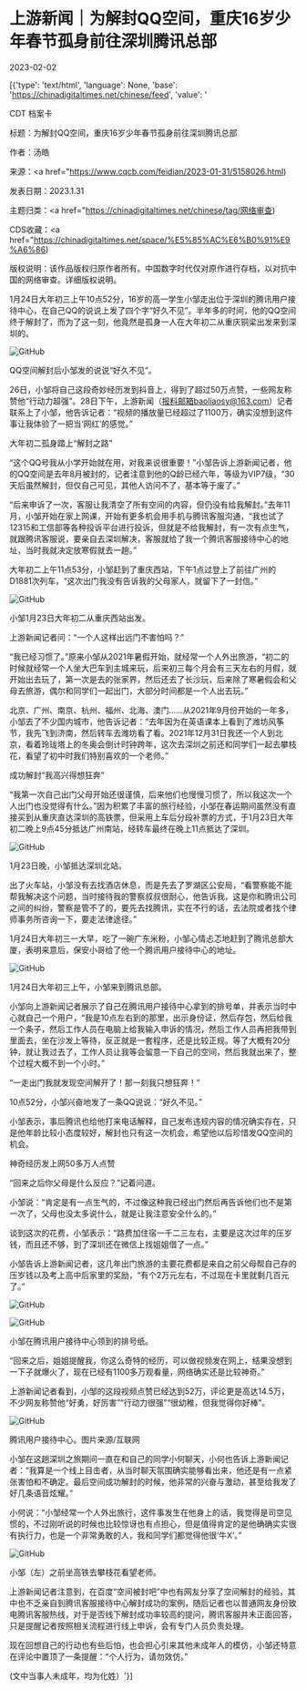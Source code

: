 # 上游新闻｜为解封QQ空间，重庆16岁少年春节孤身前往深圳腾讯总部

2023-02-02

[{'type': 'text/html', 'language': None, 'base': 'https://chinadigitaltimes.net/chinese/feed', 'value': '

CDT 档案卡

标题：为解封QQ空间，重庆16岁少年春节孤身前往深圳腾讯总部

作者：汤皓

来源：<a href="https://www.cqcb.com/feidian/2023-01-31/5158026.html)

发表日期：2023.1.31

主题归类：<a href="https://chinadigitaltimes.net/chinese/tag/网络审查)

CDS收藏：<a href="https://chinadigitaltimes.net/space/%E5%85%AC%E6%B0%91%E9%A6%86)

版权说明：该作品版权归原作者所有。中国数字时代仅对原作进行存档，以对抗中国的网络审查。详细版权说明。





1月24日大年初三上午10点52分，16岁的高一学生小邹走出位于深圳的腾讯用户接待中心，在自己QQ的说说上发了四个字“好久不见”。半年多的时间，他的QQ空间终于解封了，而为了这一刻，他竟然是孤身一人在大年初二从重庆铜梁出发来到深圳的。

![GitHub](https://chinadigitaltimes.net/chinese/files/2023/02/post-692541-63db0353d43bc.)

QQ空间解封后小邹发的说说“好久不见”。

26日，小邹将自己这段奇妙经历发到抖音上，得到了超过50万点赞，一些网友称赞他“行动力超强”。28日下午，上游新闻（报料邮箱baoliaosy@163.com）记者联系上了小邹，他告诉记者：“视频的播放量已经超过了1100万，确实没想到这件事让我体验了一把当‘网红’的感觉。”

大年初二孤身踏上“解封之路”

“这个QQ号我从小学开始就在用，对我来说很重要！”小邹告诉上游新闻记者，他的QQ空间是去年8月被封的，记者注意到他的Q龄已经六年，等级为VIP7级，“30天后虽然解封，但仅自己可见，其他人访问不了，基本等于废了。”

“后来申诉了一次，客服让我清空了所有空间的内容，但仍没有给我解封。”去年11月，小邹开始在家上网课，开始有更多机会用手机与腾讯客服沟通，“我也试了12315和工信部等各种投诉平台进行投诉，但就是不给我解封，有一次有点生气，就跟腾讯客服说，要亲自去深圳解决，客服就给了我一个腾讯客服接待中心的地址，当时我就决定放寒假就去一趟。”

大年初二上午11点53分，小邹赶到了重庆西站，下午1点过登上了前往广州的D1881次列车，“这次出门我没有告诉我的父母家人，就留下了一封信。”

![GitHub](https://chinadigitaltimes.net/chinese/files/2023/02/post-692541-63db0354bbc05.)

小邹1月23日大年初二从重庆西站出发。

上游新闻记者问：“一个人这样出远门不害怕吗？”

“我已经习惯了。”原来小邹从2021年暑假开始，就经常一个人外出旅游，“初二的时候就经常一个人坐大巴车到主城来玩，后来初三每个月会有三天左右的月假，就开始出去玩了，第一次是去的张家界，然后还去了长沙玩，后来除了寒暑假会和父母去旅游，偶尔和同学们一起出门，大部分时间都是一个人出去玩。”

北京、广州、南京、杭州、福州、北海、澳门……从2021年9月份开始的一年多，小邹去了不少国内城市，他告诉记者：“去年因为在英语课本上看到了潍坊风筝节，我先飞到济南，然后转车去潍坊看了看。2021年12月31日我还一个人到北京，看着玲珑塔上的冬奥会倒计时钟跨年，这次去深圳之前还和同学们一起去攀枝花，看望了初中时我们特别喜欢的一个老师。”

成功解封“我高兴得想狂奔”

“我第一次自己出门父母开始还很谨慎，后来他们也慢慢习惯了，所以我这次一个人出门也没觉得有什么。”因为积累了丰富的旅行经验，小邹在春运期间虽然没有直接买到从重庆直达深圳的高铁票，但采用上车后分段补票的方式，于1月23日大年初二晚上9点45分抵达广州南站，经转车最终在晚上11点抵达了深圳。

![GitHub](https://chinadigitaltimes.net/chinese/files/2023/02/post-692541-63db03558e06c.)

1月23日晚，小邹抵达深圳北站。

出了火车站，小邹没有去找酒店休息，而是先去了罗湖区公安局，“看警察能不能帮我解决这个问题，当时接待我的警察叔叔很耐心，他告诉我，这是你和腾讯公司之间的纠纷，警察是管不了的，要先去找腾讯，实在不行的话，去法院或者找个律师事务所咨询一下，要走法律途径。”

1月24日大年初三一大早，吃了一碗广东米粉，小邹心情忐忑地赶到了腾讯总部大厦，表明来意后，保安小哥给了他一个腾讯用户接待中心的地址。

![GitHub](https://chinadigitaltimes.net/chinese/files/2023/02/post-692541-63db035686d5d.)

1月24日大年初三上午，小邹来到腾讯总部。

小邹向上游新闻记者展示了自己在腾讯用户接待中心拿到的排号单，并表示当时中心就自己一个用户，“我是10点左右到的那里，出示身份证，然后存包，然后给我一个条子，然后工作人员在电脑上给我输入申诉的情况，然后工作人员再把我带到里面去，坐在沙发上等待，反正就是一套程序，还是比较正规。等了大概有20分钟，就让我过去了，工作人员让我等会留意一下自己的空间，然后我就出来了，整个过程大概不到一个小时。”

“一走出门我就发现空间解开了！那一刻我只想狂奔！”

10点52分，小邹兴奋地发了一条QQ说说：“好久不见。”

小邹表示，事后腾讯也给他打来电话解释，自己发布违规内容的情况确实存在，只是他年龄比较小态度较好，解封也只有这一次机会，希望他以后珍惜发QQ空间的机会。



神奇经历发上网50多万人点赞

“回来之后你父母是什么反应？”记着问道。

小邹说：“肯定是有一点生气的，不过像这种我已经出门然后再告诉他们也不是第一次了，父母也没太多说什么，就是让我注意安全什么的。”

谈到这次的花费，小邹表示：“路费加住宿一千二三左右，主要是这次过年的压岁钱，而且还不够，到了深圳还在微信上找姐姐借了一点。”

小邹告诉上游新闻记者，这几年出门旅游的主要花费都是来自之前父母帮自己存的压岁钱以及考上高中后家里的奖励，“有个2万元左右，不过现在卡里就剩几百元了。”

![GitHub](https://chinadigitaltimes.net/chinese/files/2023/02/post-692541-63db0357712ba.)

![GitHub](https://chinadigitaltimes.net/chinese/files/2023/02/post-692541-63db03584170b.)

小邹在腾讯用户接待中心领到的排号纸。

“回来之后，姐姐提醒我，你这么奇特的经历，可以做视频发在网上，结果没想到一下子就爆火了，现在已经有1100多万观看量，网络确实还是比较神奇。”

上游新闻记者看到，小邹的这段视频点赞已经达到52万，评论更是高达14.5万，不少网友称赞他“好勇，好厉害”“行动力很强”“很幼稚，但我觉得你好棒”。

![GitHub](https://chinadigitaltimes.net/chinese/files/2023/02/post-692541-63db035964379.png)

腾讯用户接待中心。图片来源/互联网

小邹在这趟深圳之旅期间一直在和自己的同学小何聊天，小何也告诉上游新闻记者：“我算是一个线上目击者，从当时聊天氛围确实能够看出来，他还是有一点紧张害怕和不确定。最后空间成功解封的时候，他非常的兴奋与激动，甚至给我发了好几条语音炫耀。”

小何说：“小邹经常一个人外出旅行，这件事发生在他身上的话，我觉得是司空见惯的，不过刚听说的时候也比较惊讶也有点担心，但是值得肯定的是他确确实实很有执行力，也是一个非常勇敢的人，我和同学们都觉得他很‘牛X’。”

![GitHub](https://chinadigitaltimes.net/chinese/files/2023/02/post-692541-63db035a6a1f5.)

小邹（左）之前坐高铁去攀枝花看望老师。

上游新闻记者注意到，在百度“空间被封吧”中也有网友分享了空间解封的经验，其中也不乏亲自到腾讯客服接待中心解封成功的案例，随后记者也以普通网友身份致电腾讯客服热线，对于是否线下解封成功率较高的提问，腾讯客服并未正面回答，只是提醒记者按照相关流程进行线上申诉，会有专门人员负责处理。

现在回想自己的行动也有些后怕，也会担心引来其他未成年人的模仿，小邹还特意在评论中置顶了一条提醒：“个人行为，请勿效仿。”

(文中当事人未成年，均为化姓）'}]